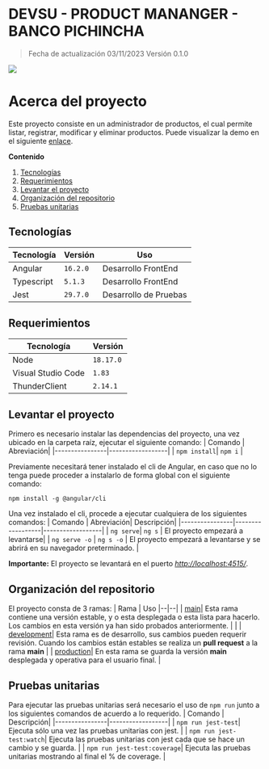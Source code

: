 # DEVSU - PRODUCT MANANGER - BANCO PICHINCHA

> Fecha de actualización 03/11/2023
> Versión 0.1.0

![](https://ricardoalonne.github.io/devsu-bpichincha-productmanager/assets/images/bp_logo.webp)

# Acerca del proyecto

Este proyecto consiste en un administrador de productos, el cual permite listar, registrar, modificar y eliminar productos. Puede visualizar la demo en el siguiente [enlace](https://ricardoalonne.github.io/devsu-bpichincha-productmanager/).

**Contenido**

1. [Tecnologías](#tecnologías)
2. [Requerimientos](#requerimientos)
3. [Levantar el proyecto](#levantar-el-proyecto)
4. [Organización del repositorio](#organización-del-repositorio)
5. [ Pruebas unitarias](#pruebas-unitarias)

## Tecnologías

| Tecnología | Versión  | Uso                   |
| ---------- | -------- | --------------------- |
| Angular    | `16.2.0` | Desarrollo FrontEnd   |
| Typescript | `5.1.3`  | Desarrollo FrontEnd   |
| Jest       | `29.7.0` | Desarrollo de Pruebas |

## Requerimientos

| Tecnología         | Versión   |
| ------------------ | --------- |
| Node               | `18.17.0` |
| Visual Studio Code | `1.83`    |
| ThunderClient      | `2.14.1`  |

## Levantar el proyecto

Primero es necesario instalar las dependencias del proyecto, una vez ubicado en la carpeta raíz, ejecutar el siguiente comando:
| Comando | Abreviación|
|----------------|------------------|
| `npm install`| `npm i` |

Previamente necesitará tener instalado el cli de Angular, en caso que no lo tenga puede proceder a instalarlo de forma global con el siguiente comando:

    npm install -g @angular/cli

Una vez instalado el cli, procede a ejecutar cualquiera de los siguientes comandos:
| Comando | Abreviación| Descripción|
|----------------|------------------|------------------|
| `ng serve`| `ng s` | El proyecto empezará a levantarse|
| `ng serve -o` | `ng s -o` | El proyecto empezará a levantarse y se abrirá en su navegador preterminado. |

**Importante:** El proyecto se levantará en el puerto _[http://localhost:4515/](http://localhost:4515/)_.

## Organización del repositorio

El proyecto consta de 3 ramas:
| Rama | Uso
|--|--|
| [main](https://github.com/ricardoalonne/devsu-bpichincha-productmanager/tree/main)| Esta rama contiene una versión estable, y o esta desplegada o esta lista para hacerlo. Los cambios en esta versión ya han sido probados anteriormente. | |
| [development](https://github.com/ricardoalonne/devsu-bpichincha-productmanager/tree/development)| Esta rama es de desarrollo, sus cambios pueden requerir revisión. Cuando los cambios están estables se realiza un **pull request** a la rama **main** |
| [production](https://github.com/ricardoalonne/devsu-bpichincha-productmanager/tree/production)| En esta rama se guarda la versión **main** desplegada y operativa para el usuario final. |

## Pruebas unitarias

Para ejecutar las pruebas unitarias será necesario el uso de `npm run` junto a los siguientes comandos de acuerdo a lo requerido.
| Comando | Descripción|
|----------------|------------------|
| `npm run jest-test`| Ejecuta sólo una vez las pruebas unitarias con jest. |
| `npm run jest-test:watch`| Ejecuta las pruebas unitarias con jest cada que se hace un cambio y se guarda. |
| `npm run jest-test:coverage`| Ejecuta las pruebas unitarias mostrando al final el % de coverage. |
